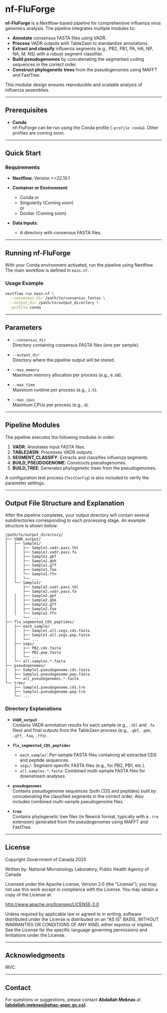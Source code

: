 # nf-FluForge

**nf-FluForge** is a Nextflow-based pipeline for comprehensive influenza virus genomics analysis. The pipeline integrates multiple modules to:

- **Annotate** consensus FASTA files using VADR.
- **Process** VADR outputs with Table2asn to standardize annotations.
- **Extract and classify** influenza segments (e.g., PB2, PB1, PA, HA, NP, NA, M, NS) with a robust segment classifier.
- **Build pseudogenomes** by concatenating the segmented coding sequences in the correct order.
- **Construct phylogenetic trees** from the pseudogenomes using MAFFT and FastTree.

This modular design ensures reproducible and scalable analysis of influenza assemblies.

---

## Prerequisites

- **Conda**  
  nf-FluForge can be run using the Conda profile (`-profile conda`). Other profiles are coming soon.

---

## Quick Start

### Requirements

- **Nextflow**: Version >=22.10.1  
- **Container or Environment**:
  - Conda
  or
  - Singularity (Coming soon)  
  or
  - Docker (Coming soon)

- **Data Inputs**:
  - A directory with consensus FASTA files.

---

## Running nf-FluForge

With your Conda environment activated, run the pipeline using Nextflow. The main workflow is defined in `main.nf`.

### Usage Example

```bash
nextflow run main.nf \
  --consensus_dir /path/to/consensus_fastas \
  --output_dir /path/to/output_directory \
  -profile conda
```

---

## Parameters

- `--consensus_dir`  
  Directory containing consensus FASTA files (one per sample).

- `--output_dir`  
  Directory where the pipeline output will be stored.

- `--max_memory`  
  Maximum memory allocation per process (e.g., `8.GB`).

- `--max_time`  
  Maximum runtime per process (e.g., `2.h`).

- `--max_cpus`  
  Maximum CPUs per process (e.g., `4`).

---

## Pipeline Modules

The pipeline executes the following modules in order:

1. **VADR**: Annotates input FASTA files.
2. **TABLE2ASN**: Processes VADR outputs.
3. **SEGMENT_CLASSIFY**: Extracts and classifies influenza segments.
4. **BUILD_PSEUDOGENOME**: Constructs pseudogenomes.
5. **BUILD_TREE**: Generates phylogenetic trees from the pseudogenomes.

A configuration test process (`TestConfig`) is also included to verify the parameter settings.

---

## Output File Structure and Explanation

After the pipeline completes, your output directory will contain several subdirectories corresponding to each processing stage. An example structure is shown below:

```
/path/to/output_directory/
├── VADR_output/                   
│   ├── Sample1/
│   │   ├── Sample1.vadr.pass.tbl
│   │   ├── Sample1.vadr.pass.fa
│   │   ├── Sample1.gbf
│   │   ├── Sample1.gbk
│   │   ├── Sample1.gff
│   │   ├── Sample1.faa
│   │   └── Sample1.ffn
│   │   └── ...
│   └── Sample2/
│       ├── Sample2.vadr.pass.tbl
│       ├── Sample2.vadr.pass.fa
│   │   ├── Sample2.gbf
│   │   ├── Sample2.gbk
│   │   ├── Sample2.gff
│   │   ├── Sample2.faa
│   │   └── Sample2.ffn
│       └── ...
├── flu_segmented_CDS_peptides/     
│   ├── each_sample/               
│   │   ├── Sample1.all.segs.cds.fasta
│   │   ├── Sample1.all.segs.pep.fasta
│   │   └── ...
│   ├── segs/                      
│   │   ├── PB2.cds.fasta
│   │   ├── PB2.pep.fasta
│   │   └── ...
│   └── all.samples.*.fasta        
├── pseudogenomes/                 
│   ├── Sample1.pseudogenome.cds.fasta
│   ├── Sample1.pseudogenome.pep.fasta
│   └── all_pseudogenomes.*.fasta   
└── tree/                         
    ├── Sample1.pseudogenome.cds.tre
    ├── Sample1.pseudogenome.pep.tre
    └── ...
```

### Directory Explanations

- **`VADR_output`**  
  Contains VADR annotation results for each sample (e.g., `.tbl` and `.fa` files) and final outputs from the Table2asn process (e.g., `.gbf`, `.gbk`, `.gff`, `.faa`, `.ffn`) .

- **`flu_segmented_CDS_peptides`**  
  - `each_sample/`: Per-sample FASTA files containing all extracted CDS and peptide sequences.  
  - `segs/`: Segment-specific FASTA files (e.g., for PB2, PB1, etc.).  
  - `all.samples.*.fasta`: Combined multi-sample FASTA files for downstream analyses.  

- **`pseudogenomes`**  
  Contains pseudogenome sequences (both CDS and peptides) built by concatenating the classified segments in the correct order. Also includes combined multi-sample pseudogenome files.

- **`tree`**  
  Contains phylogenetic tree files (in Newick format, typically with a `.tre` extension) generated from the pseudogenomes using MAFFT and FastTree.

---

## License

Copyright Government of Canada 2025

Written by: National Microbiology Laboratory, Public Health Agency of Canada

Licensed under the Apache License, Version 2.0 (the "License"); you may not use this work except in compliance with the License. You may obtain a copy of the License at:

http://www.apache.org/licenses/LICENSE-2.0

Unless required by applicable law or agreed to in writing, software distributed under the License is distributed on an "AS IS" BASIS, WITHOUT WARRANTIES OR CONDITIONS OF ANY KIND, either express or implied. See the License for the specific language governing permissions and limitations under the License.

---

## Acknowledgments

IRVC 

---

## Contact

For questions or suggestions, please contact **Abdallah Meknas** at **[abdallah.meknas@phac-aspc.gc.ca]**.
